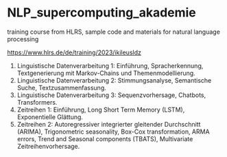 # NLP_supercomputing_akademie
training course from HLRS, sample code and materials for natural language processing

https://www.hlrs.de/de/training/2023/ikileusldz

1. Linguistische Datenverarbeitung 1: Einführung, Spracherkennung, Textgenerierung mit Markov-Chains und Themenmodellierung.
2. Linguistische Datenverarbeitung 2: Stimmungsanalyse, Semantische Suche, Textzusammenfassung.
3. Linguistische Datenverarbeitung 3: Sequenzvorhersage, Chatbots, Transformers.
4. Zeitreihen 1: Einführung, Long Short Term Memory (LSTM), Exponentielle Glättung.
5. Zeitreihen 2: Autoregressiver integrierter gleitender Durchschnitt (ARIMA), Trigonometric seasonality, Box-Cox transformation, ARMA errors, Trend and Seasonal components (TBATS), Multivariate Zeitreihenvorhersage.
